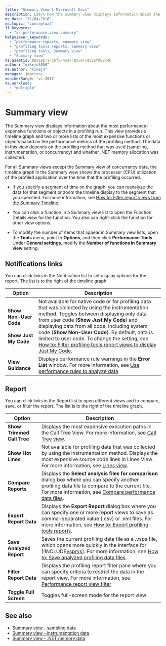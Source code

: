 ```yaml
---
title: "Summary View | Microsoft Docs"
description: Learn how the Summary view displays information about the most performance-expensive functions or objects in a profiling run.
ms.date: "11/04/2016"
ms.topic: "conceptual"
f1_keywords:
  - "vs.performance.view.summary"
helpviewer_keywords:
  - "performance reports, summary view"
  - "profiling tools reports, Summary view"
  - "profiling tools, Summary view"
  - "Summary view"
ms.assetid: 98a1eb71-bbf5-4ce7-8559-cdc29f082c4b
author: "mikejo5000"
ms.author: "mikejo"
manager: jmartens
monikerRange: 'vs-2017'
ms.workload:
  - "multiple"
---
```

# Summary view
The Summary view displays information about the most performance-expensive functions or objects in a profiling run. This view provides a timeline graph and two or more lists of the most expensive functions or objects based on the performance metrics of the profiling method. The data in this view depends on the profiling method that was used (sampling, instrumentation, or concurrency) and whether .NET memory allocation was collected.

 For all Summary views except the Summary view of concurrency data, the timeline graph in the Summary view shows the processor (CPU) utilization of the profiled application over the time that the profiling occurred.

- If you specify a segment of time on the graph, you can reanalyze the data for that segment or zoom the timeline display to the segment that you specified. For more information, see [How to: Filter report views from the Summary Timeline](../profiling/how-to-filter-report-views-from-the-summary-timeline.md).

- You can click a function in a Summary view list to open the Function Details view for the function. You also can right-click the function for other view options.

- To modify the number of items that appear in Summary view lists, open the **Tools** menu, point to **Options**, and then click **Performance Tools**. Under **General settings**, modify the **Number of functions in Summary view** setting.

## Notifications links
 You can click links in the Notification list to set display options for the report. The list is to the right of the timeline graph.

|Option|Description|
|-|-|
|**Show Non-User Code**<br /><br /> **Show Just My Code**|Not available for native code or for profiling data that was collected by using the instrumentation method. Toggles between displaying only data from user code (**Show Just My Code**) and displaying data from all code, including system code (**Show Non-User Code**). By default, data is limited to user code. To change the setting, see [How to: Filter profiling tools report views to display Just My Code](../profiling/how-to-filter-profiling-tools-report-views-to-display-just-my-code.md).|
|**View Guidance**|Displays performance rule warnings in the **Error List** window. For more information, see [Use performance rules to analyze data](../profiling/using-performance-rules-to-analyze-data.md)|

## Report
 You can click links in the Report list to open different views and to compare, save, or filter the report. The list is to the right of the timeline graph.

|Option |Description |
|----------------------------| - |
| **Show Trimmed Call Tree** | Displays the most expensive execution paths in the Call Tree View. For more information, see [Call Tree view](../profiling/call-tree-view.md). |
| **Show Hot Lines** | Not available for profiling data that was collected by using the instrumentation method. Displays the most expensive source code lines in Lines View. For more information, see [Lines view](../profiling/lines-view.md). |
| **Compare Reports** | Displays the **Select analysis files for comparison** dialog box where you can specify another profiling data file to compare to the current file. For more information, see [Compare performance data files](../profiling/comparing-performance-data-files.md). |
| **Export Report Data** | Displays the **Export Report** dialog box where you can specify one or more report views to save as comma-separated value (.csv) or .xml files. For more information, see [How to: Export profiling tools reports](/previous-versions/visualstudio/visual-studio-2010/ms182394\(v\=vs.100\)). |
| **Save Analyzed Report** | Saves the current profiling data file as a .vsps file, which opens more quickly in the interface for [!INCLUDE[vsprvs](../code-quality/includes/vsprvs_md.md)]. For more information, see [How to: Save analyzed profiling data files](/previous-versions/visualstudio/visual-studio-2010/bb763106\(v\=vs.100\)). |
| **Filter Report Data** | Displays the profiling report filter pane where you can specify criteria to restrict the data in the report view. For more information, see [Performance report view filter](../profiling/performance-report-view-filter.md) |
| **Toggle Full Screen** | Toggles full-screen mode for the report view. |

## See also
- [Summary view - sampling data](../profiling/summary-view-sampling-data.md)
- [Summary view - instrumentation data](../profiling/summary-view-instrumentation-data.md)
- [Summary view - .NET memory data](../profiling/summary-view-dotnet-memory-data.md)
